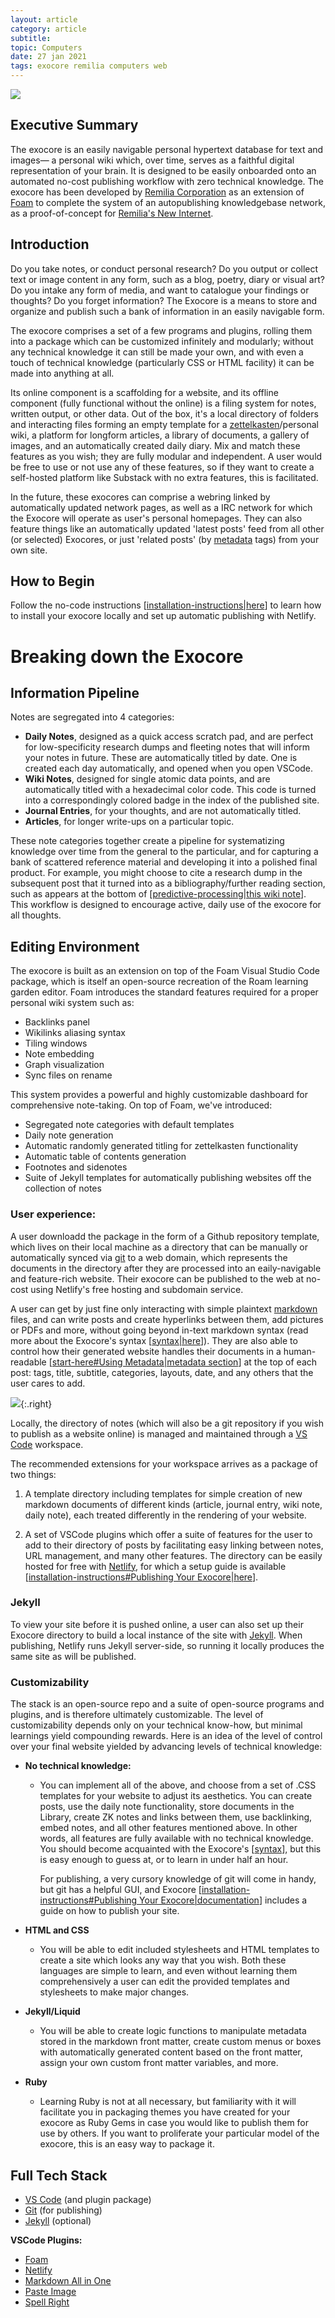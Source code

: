 ```yaml
---
layout: article
category: article
subtitle:
topic: Computers
date: 27 jan 2021
tags: exocore remilia computers web
---
```


![](/images/exocore.png)

## Executive Summary
The exocore is an easily navigable personal hypertext database for text and images— a personal wiki which, over time, serves as a faithful digital representation of your brain. It is designed to be easily onboarded onto an automated no-cost publishing workflow with zero technical knowledge. The exocore has been developed by [Remilia Corporation](https://remilia.org) as an extension of [Foam](https://github.com/foambubble/foam) to complete the system of an autopublishing knowledgebase network, as a proof-of-concept for [Remilia's New Internet](https://mirror.xyz/charlemagnefang.eth/831rVsd2Z7cjxnBAw118gW8MylKibfC2AeJ6YUHiAvA).

## Introduction

Do you take notes, or conduct personal research? Do you output or collect text or image content in any form, such as a blog, poetry, diary or visual art? Do you intake any form of media, and want to catalogue your findings or thoughts? Do you forget information? The Exocore is a means to store and organize and publish such a bank of information in an easily navigable form.

The exocore comprises a set of a few programs and plugins, rolling them into a package which can be customized infinitely and modularly; without any technical knowledge it can still be made your own, and with even a touch of technical knowledge (particularly CSS or HTML facility) it can be made into anything at all.

Its online component is a scaffolding for a website, and its offline component (fully functional without the online) is a filing system for notes, written output, or other data. Out of the box, it's a local directory of folders and interacting files forming an empty template for a [zettelkasten](https://zettelkasten.de/introduction/)/personal wiki, a platform for longform articles, a library of documents, a gallery of images, and an automatically created daily diary. Mix and match these features as you wish; they are fully modular and independent. A user would be free to use or not use any of these features, so if they want to create a self-hosted platform like Substack with no extra features, this is facilitated.

In the future, these exocores can comprise a webring linked by automatically updated network pages, as well as a IRC network for which the Exocore will operate as user's personal homepages. They can also feature things like an automatically updated 'latest posts' feed from all other (or selected) Exocores, or just 'related posts' (by [metadata](https://jekyllrb.com/docs/front-matter/) tags) from your own site.


## How to Begin
Follow the no-code instructions [[installation-instructions|here]] to learn how to install your exocore locally and set up automatic publishing with Netlify.

# Breaking down the Exocore

## Information Pipeline

Notes are segregated into 4 categories:
- **Daily Notes**, designed as a quick access scratch pad, and are perfect for low-specificity research dumps and fleeting notes that will inform your notes in future. These are automatically titled by date. One is created each day automatically, and opened when you open VSCode.
- **Wiki Notes**, designed for single atomic data points, and are automatically titled with a hexadecimal color code. This code is turned into a correspondingly colored badge in the index of the published site.
- **Journal Entries**, for your thoughts, and are not automatically titled.
- **Articles**, for longer write-ups on a particular topic.

These note categories together create a pipeline for systematizing knowledge over time from the general to the particular, and for capturing a bank of scattered reference material and developing it into a polished final product. For example, you might choose to cite a research dump in the subsequent post that it turned into as a bibliography/further reading section, such as appears at the bottom of [[predictive-processing|this wiki note]]. This workflow is designed to encourage active, daily use of the exocore for all thoughts.

## Editing Environment

The exocore is built as an extension on top of the Foam Visual Studio Code package, which is itself an open-source recreation of the Roam learning garden editor. Foam  introduces the standard features required for a proper personal wiki system such as:
- Backlinks panel
- Wikilinks aliasing syntax
- Tiling windows
- Note embedding
- Graph visualization
- Sync files on rename

This system provides a powerful and highly customizable dashboard for comprehensive note-taking. On top of Foam, we've introduced: 
- Segregated note categories with default templates
- Daily note generation
- Automatic randomly generated titling for zettelkasten functionality
- Automatic table of contents generation
- Footnotes and sidenotes
- Suite of Jekyll templates for automatically publishing websites off the collection of notes

### User experience:

A user downloadd the package in the form of a Github repository template, which lives on their local machine as a directory that can be manually or automatically synced via [git](https://git-scm.com) to a web domain, which represents the documents in the directory after they are processed into an eaily-navigable and feature-rich website. Their exocore can be published to the web at no-cost using Netlify's free hosting and subdomain service.

A user can get by just fine only interacting with simple plaintext [markdown](https://www.markdownguide.org) files, and can write posts and create hyperlinks between them, add pictures or PDFs and more, without going beyond in-text markdown syntax (read more about the Exocore's syntax [[syntax|here]]). They are also able to control how their generated website handles their documents in a human-readable [[start-here#Using Metadata|metadata section]] at the top of each post: tags, title, subtitle, categories, layouts, date, and any others that the user cares to add.

![](/images/girl-online.png){:.right}

Locally, the directory of notes (which will also be a git repository if you wish to publish as a website online) is managed and maintained through a [VS Code](https://code.visualstudio.com) workspace. 

The recommended extensions for your workspace arrives as a package of two things:

1. A template directory including templates for simple creation of new markdown documents of different kinds (article, journal entry, wiki note, daily note), each treated differently in the rendering of your website.

2. A set of VSCode plugins which offer a suite of features for the user to add to their directory of posts by facilitating easy linking between notes, URL management, and many other features. The directory can be easily hosted for free with [Netlify](https://www.netlify.com), for which a setup guide is available [[installation-instructions#Publishing Your Exocore|here]].

### Jekyll

To view your site before it is pushed online, a user can also set up their Exocore directory to build a local instance of the site with [Jekyll](https://jekyllrb.com). When publishing, Netlify runs Jekyll server-side, so running it locally produces the same site as will be published.

### Customizability

The stack is an open-source repo and a suite of open-source programs and plugins, and is therefore ultimately customizable. The level of customizability depends only on your technical know-how, but minimal learnings yield compounding rewards. Here is an idea of the level of control over your final website yielded by advancing levels of technical knowledge:

- **No technical knowledge:**
  - You can implement all of the above, and choose from a set of .CSS templates for your website to adjust its aesthetics. You can create posts, use the daily note functionality, store documents in the Library, create ZK notes and links between them, use backlinking, embed notes, and all other features mentioned above. In other words, all features are fully available with no technical knowledge. You should become acquainted with the Exocore's [[syntax]], but this is easy enough to guess at, or to learn in under half an hour. 

    For publishing, a very cursory knowledge of git will come in handy, but git has a helpful GUI, and Exocore [[installation-instructions#Publishing Your Exocore|documentation]] includes a guide on how to publish your site.
  
- **HTML and CSS**
  - You will be able to edit included stylesheets and HTML templates to create a site which looks any way that you wish. Both these languages are simple to learn, and even without learning them comprehensively a user can edit the provided templates and stylesheets to make major changes.  

- **Jekyll/Liquid**
  - You will be able to create logic functions to manipulate metadata stored in the markdown front matter, create custom menus or boxes with automatically generated content based on the front matter, assign your own custom front matter variables, and more. 

- **Ruby**
  - Learning Ruby is not at all necessary, but familiarity with it will facilitate you in packaging themes you have created for your exocore as Ruby Gems in case you would like to publish them for use by others. If you want to proliferate your particular model of the exocore, this is an easy way to package it.


## Full Tech Stack

- [VS Code](https://code.visualstudio.com) (and plugin package)
- [Git](https://git-scm.com) (for publishing)
- [Jekyll](https://jekyllrb.com) (optional)

**VSCode Plugins:**
- [Foam](https://marketplace.visualstudio.com/items?itemName=foam.foam-vscode)
- [Netlify](https://marketplace.visualstudio.com/items?itemName=shailen.netlify)
- [Markdown All in One](https://marketplace.visualstudio.com/items?itemName=yzhang.markdown-all-in-one)
- [Paste Image](https://marketplace.visualstudio.com/items?itemName=mushan.vscode-paste-image)
- [Spell Right](https://marketplace.visualstudio.com/items?itemName=ban.spellright)

[//begin]: # "Autogenerated link references for markdown compatibility"
[installation-instructions|here]: installation-instructions.md "Exocore Installation Instructions"
[predictive-processing|this wiki note]: ../_journal/predictive-processing.md "Predictive Processing and the Free Energy Principle"
[syntax|here]: syntax.md "Exocore Syntax Examples"
[start-here#Using Metadata|metadata section]: start-here.md "Start Here"
[installation-instructions#Publishing Your Exocore|here]: installation-instructions.md "Exocore Installation Instructions"
[syntax]: syntax.md "Exocore Syntax Examples"
[installation-instructions#Publishing Your Exocore|documentation]: installation-instructions.md "Exocore Installation Instructions"
[//end]: # "Autogenerated link references"